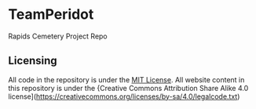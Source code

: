 # TeamPeridot
Rapids Cemetery Project Repo

## Licensing
All code in the repository is under the [MIT License](https://opensource.org/licenses/MIT).
All website content in this repository is under the {Creative Commons Attribution Share Alike 4.0 license](https://creativecommons.org/licenses/by-sa/4.0/legalcode.txt)


